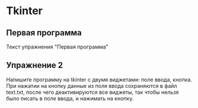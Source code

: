 # Tkinter

## Первая программа
Текст упражнения "Первая программа"

## Упражнение 2

Напишите программу на tkinter с двумя виджетами: поле ввода, кнопка. При нажатии на кнопку данные из поля ввода сохраняются в файл text.txt, после чего деактивируются все виджеты, так чтобы нельзя было писать в поле ввода, и нажимать на кнопку.